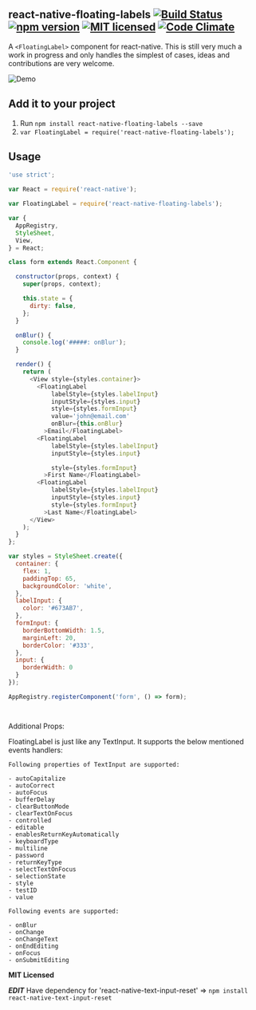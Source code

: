 ## react-native-floating-labels [![Build Status](https://travis-ci.org/mayank-patel/react-native-floating-labels.svg?branch=master)](https://travis-ci.org/mayank-patel/react-native-floating-labels) [![npm version](https://badge.fury.io/js/react-native-floating-labels.svg)](https://badge.fury.io/js/react-native-floating-labels) [![MIT licensed](https://img.shields.io/badge/license-MIT-blue.svg)](https://raw.githubusercontent.com/hyperium/hyper/master/LICENSE) [![Code Climate](https://codeclimate.com/github/mayank-patel/react-native-floating-labels/badges/gpa.svg)](https://codeclimate.com/github/mayank-patel/react-native-floating-labels)
 
A `<FloatingLabel>` component for react-native. This is still very much a work
in progress and only handles the simplest of cases, ideas and
contributions are very welcome.

![Demo](https://raw.githubusercontent.com/mayank-patel/react-native-floating-labels/master/demo.gif)

## Add it to your project


1. Run `npm install react-native-floating-labels --save`
2. `var FloatingLabel = require('react-native-floating-labels');`

## Usage

```javascript
'use strict';

var React = require('react-native');

var FloatingLabel = require('react-native-floating-labels');

var {
  AppRegistry,
  StyleSheet,
  View,
} = React;

class form extends React.Component {

  constructor(props, context) {
    super(props, context);

    this.state = {
      dirty: false,
    };
  }

  onBlur() {
    console.log('#####: onBlur');
  }

  render() {
    return (
      <View style={styles.container}>
        <FloatingLabel 
            labelStyle={styles.labelInput}
            inputStyle={styles.input}
            style={styles.formInput}
            value='john@email.com'
            onBlur={this.onBlur}
          >Email</FloatingLabel>
        <FloatingLabel 
            labelStyle={styles.labelInput}
            inputStyle={styles.input}

            style={styles.formInput}
          >First Name</FloatingLabel>
        <FloatingLabel
            labelStyle={styles.labelInput}
            inputStyle={styles.input}
            style={styles.formInput}
          >Last Name</FloatingLabel>
      </View>
    );
  }
};

var styles = StyleSheet.create({
  container: {
    flex: 1,
    paddingTop: 65,
    backgroundColor: 'white',
  },
  labelInput: {
    color: '#673AB7',
  },
  formInput: {    
    borderBottomWidth: 1.5, 
    marginLeft: 20,
    borderColor: '#333',       
  },
  input: {
    borderWidth: 0
  }
});

AppRegistry.registerComponent('form', () => form);




```

Additional Props: 

FloatingLabel is just like any TextInput. It supports the below mentioned events handlers:

```
Following properties of TextInput are supported:

- autoCapitalize
- autoCorrect
- autoFocus
- bufferDelay
- clearButtonMode
- clearTextOnFocus
- controlled
- editable
- enablesReturnKeyAutomatically
- keyboardType
- multiline
- password
- returnKeyType
- selectTextOnFocus
- selectionState
- style
- testID
- value

Following events are supported:

- onBlur
- onChange
- onChangeText
- onEndEditing
- onFocus
- onSubmitEditing

```




**MIT Licensed**



***EDIT***
Have dependency for 'react-native-text-input-reset' => `npm install react-native-text-input-reset`

